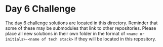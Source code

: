 # Day 6 Challenge

[The day 6 challenge](https://adventofcode.com/2022/day/6) solutions are located in this directory. Reminder that some of these may be submodules that link to other repositories. Please place all new solutions in their own folder in the format of `<name or initials>-<name of tech stack>` if they will be located in this repository.